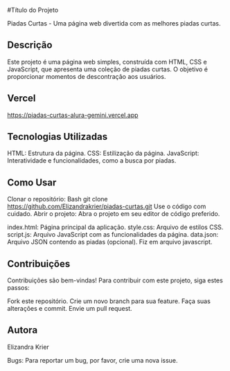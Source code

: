 #Título do Projeto

Piadas Curtas - Uma página web divertida com as melhores piadas curtas.

## Descrição

Este projeto é uma página web simples, construída com HTML, CSS e JavaScript, que apresenta uma coleção de piadas curtas. O objetivo é proporcionar momentos de descontração aos usuários.

## Vercel
https://piadas-curtas-alura-gemini.vercel.app

## Tecnologias Utilizadas

HTML: Estrutura da página.
CSS: Estilização da página.
JavaScript: Interatividade e funcionalidades, como a busca por piadas.

## Como Usar

Clonar o repositório:
Bash
git clone https://github.com/Elizandrakrier/piadas-curtas.git
Use o código com cuidado.
Abrir o projeto: Abra o projeto em seu editor de código preferido.

index.html: Página principal da aplicação.
style.css: Arquivo de estilos CSS.
script.js: Arquivo JavaScript com as funcionalidades da página.
data.json: Arquivo JSON contendo as piadas (opcional). Fiz em arquivo javascript.

## Contribuições

Contribuições são bem-vindas! Para contribuir com este projeto, siga estes passos:

Fork este repositório.
Crie um novo branch para sua feature.
Faça suas alterações e commit.
Envie um pull request.

## Autora

Elizandra Krier

Bugs:
Para reportar um bug, por favor, crie uma nova issue.

